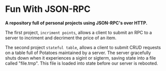 # Fun With JSON-RPC
**A repository full of personal projects using JSON-RPC's over HTTP.**
 
The first project, `incriment points`, allows a client to submit an RPC to a server to incriment and decriment the price of an item.

The second project `stateful table`, allows a client to submit CRUD requests on a table full of Potatoes maintained by a server. The server gracefully shuts down when it experiences a sigint or sigterm, saving state into a file called "file.tmp". This file is loaded into state before our server is rebooted.  
